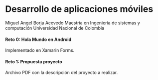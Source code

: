# Desarrollo de aplicaciones móviles
Miguel Angel Borja Acevedo
Maestría en Ingeniería de sistemas y computación
Universidad Nacional de Colombia

#### Reto 0: Hola Mundo en Android
Implementado en Xamarin Forms.

#### Reto 1: Propuesta proyecto
Archivo PDF con la descripción del proyecto a realizar.
